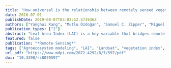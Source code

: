 ```yaml
---
title: "How universal is the relationship between remotely sensed vegetation indices and crop leaf area index? A global assessment"
date: 2016-07-01
publishDate: 2019-08-07T03:02:52.473936Z
authors: ["Yanghui Kang", "Mutlu Özdoğan", "Samuel C. Zipper", "Miguel O. Román", "Jeff Walker", "Suk Young Hong", "Michael Marshall", "Vincenzo Magliulo", "José Moreno", "Luis Alonso", "Akira Miyata", "Bruce Kimball", "Steven P. Loheide"]
publication_types: ["2"]
abstract: "Leaf Area Index (LAI) is a key variable that bridges remote sensing observations to the quantification of agroecosystem processes. In this study, we assessed the universality of the relationships between crop LAI and remotely sensed Vegetation Indices (VIs). We first compiled a global dataset of 1459 in situ quality-controlled crop LAI measurements and collected Landsat satellite images to derive five different VIs including Simple Ratio (SR), Normalized Difference Vegetation Index (NDVI), two versions of the Enhanced Vegetation Index (EVI and EVI2), and Green Chlorophyll Index (CIGreen). Based on this dataset, we developed global LAI-VI relationships for each crop type and VI using symbolic regression and Theil-Sen (TS) robust estimator. Results suggest that the global LAI-VI relationships are statistically significant, crop-specific, and mostly non-linear. These relationships explain more than half of the total variance in ground LAI observations (R2 &gt; 0.5), and provide LAI estimates with RMSE below 1.2 m2/m2. Among the five VIs, EVI/EVI2 are the most effective, and the crop-specific LAI-EVI and LAI-EVI2 relationships constructed by TS, are robust when tested by three independent validation datasets of varied spatial scales. While the heterogeneity of agricultural landscapes leads to a diverse set of local LAI-VI relationships, the relationships provided here represent global universality on an average basis, allowing the generation of large-scale spatial-explicit LAI maps. This study contributes to the operationalization of large-area crop modeling and, by extension, has relevance to both fundamental and applied agroecosystem research."
featured: false
publication: "*Remote Sensing*"
tags: ["Agroecosystem modeling", "LAI", "Landsat", "vegetation index", "Agriculture"]
url_pdf: "https://www.mdpi.com/2072-4292/8/7/597/pdf"
doi: "10.3390/rs8070597"
---
```



